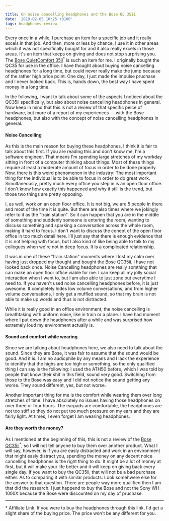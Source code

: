 ```yaml
---

title: On noise cancelling headphones and the Bose QC 35ii
date: '2019-02-05 10:25 +0100'
tags: headphones review
---
```


Every once in a while, I purchase an item for a specific job and it really
excels in that job. And then, more or less by chance, I use it in other areas
which it was not specifically bought for and it also really excels in those
areas. It's an item that keeps on giving and does not stop surprising you. The
[Bose QuietComfort 35ii](https://amzn.to/3ceTMFU)<sup>\*</sup> is such an item for me.
I originally bought the QC35 for use in the office. I have thought about buying noise cancelling headphones for a long time, but could never really make the jump because of the rather high price point.
One day, I just made the impulse pruchase and I never looked back. This is, hands down, the best way I have spent money in a long time.

In the following, I want to talk about some of the aspects I noticed about the QC35ii specifically, but also about noise cancelling headphones in general. Now keep in mind that this is not a review of that specific peice of hardware, but more of a report of my experiences — with the Bose headphones, but also with the concept of noise cancelling headphones in general.

#### Noise Cancelling

As this is the main reason for buying these headphones, I think it is fair to talk about this first. If you are reading this and don't know me, I'm a software engineer. That means I'm spending large stretches of my workday sitting in front of a computer thinking about things. Most of these things require at least a moderate amount of focus in order to be done properly.
Now, there is this weird phenomenon in the industry: The most important thing for the individual is to be able to focus in order to do great work. Simultaneously, pretty much every office you step in is an open floor office. I don't know how exactly this happened and why it still is the trend, but those two things are pretty opposing.

I, as well, work on an open floor office. It is not big, we are 5 people in there and most of the time it is quite. But there are also times where we jokingly refer to it as the "train station". So it can happen that you are in the middle of something and suddenly someone is entering the room, wanting to discuss something and sparking a conversation across the whole room, making it hard to focus.
I don't want to discuss the conept of the open floor office in too much detail here. I'll just say that there is enough evidence that it is not helping with focus, but I also kind of like being able to talk to my collegues when we're not in deep focus. It is a complicated relationship.

It was in one of these "train station" moments where I lost my calm over having just dropped my thought and bought the Bose QC35ii. I have not looked back once.
Noise Cancelling headphones are really somthing that can make an open floor office viable for me. I can keep all my jolly social interaction when I want to, but I am also able to just zone out everytime I need to. If you haven't used noise cancelling headphones before, it is just awesome. It completely hides low volume conversations, and from higher volume conversations, I only get a muffled sound, so that my brain is not able to make up words and thus is not distracted.

While it is really good in an office environment, the noise cancelling is breathtaking with uniform noise, like in train or a plane. I have had moment where I put down the headphones after a while and was surprised how extremely loud my environment actually is.

#### Sound and comfort while wearing

Since we are talking about headphones here, we also need to talk about the sound. Since they are Bose, it was fair to assume that the sound would be good. And it is. I am no audiophile by any means and I lack the experience to identify that the highs are too high or something, so the only qualified thing I can say is the following: I used the ATH50 before, which I was told by people that know their shit in this field, sound very good. Switching from those to the Bose was easy and I did not notice the sound getting any worse. They sound different, yes, but not worse.

Another important thing for me is the comfort while wearing them over long stretches of time. I have absolutely no issues having those headphones on over three or four hours. The earpads are comfortable, the headphones are not too stiff so they do not put too much pressure on my ears and they are fairly light. At times, I even forget I am wearing headphones.

#### Are they worth the money?

As I mentioned at the beginning of this, this is not a review of the [Bose QC35ii](https://amzn.to/3ceTMFU)<sup>\*</sup>, so I will not tell anyone to buy them over another product. What I will say, however, is if you are easly distracted and work in an environment that might easly distract you, spending the money on any decent noice cancelling headphones is the right thing to do. It might be a lot of money at first, but it will make your life better and it will keep on giving back every single day. If you want to buy the QC35ii, that will not be a bad purchase either.
As to comparing it with similar products: Look somehwere else for the answer to that question. There are people way more qualified then I am that did the research. I just happend to buy the Bose and not the Sony WH-1000X because the Bose were discounted on my day of pruchase.

---

\* Affiliate Link. If you were to buy the headphones through this link, I'd get a slight share of the buying price. The price won't be any different for you.
